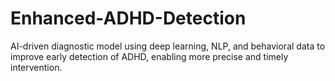 # Enhanced-ADHD-Detection
AI-driven diagnostic model using deep learning, NLP, and behavioral data to improve early detection of ADHD, enabling more precise and timely intervention.
